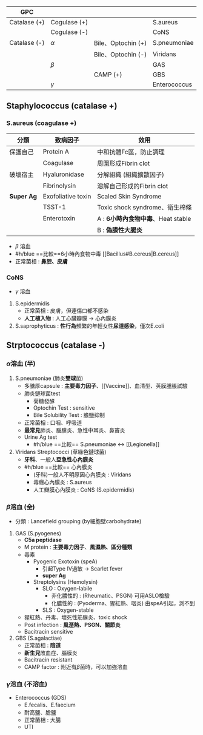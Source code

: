 | GPC          |              |                    |              |
|--------------|--------------|--------------------|--------------|
| Catalase (+) | Cogulase (+) |                    | S.aureus     |
|              | Cogulase (-) |                    | CoNS         |
| Catalase (-) | $\alpha$        | Bile、Optochin (+) | S.pneumoniae |
|              |              | Bile、Optochin (-) | Viridans     |
|              | $\beta$         |                    | GAS          |
|              |              | CAMP (+)           | GBS          |
|              | $\gamma$        |                    |  Enterococcus      |
## Staphylococcus (catalase +)
### S.aureus (coagulase +)
| 分類     | 致病因子           | 效用                             |
|----------|--------------------|----------------------------------|
| 保護自己 | Protein A          | 中和抗體Fc區，防止調理           |
|          | Coagulase          | 周圍形成Fibrin clot              |
| 破壞宿主 | Hyaluronidase      | 分解組織 (組織擴散因子)          |
|          | Fibrinolysin         | 溶解自己形成的Fibrin clot        |
| **Super Ag** | Exofoliative toxin | Scaled Skin Syndrome             |
|          | TSST-1             | Toxic shock syndrome、衛生棉條   |
|          | Enterotoxin        | A : **6小時內食物中毒**、Heat stable |
|          |                    | B : **偽膜性大腸炎**                 |
- $\beta$ 溶血
- #h/blue ==比較==6小時內食物中毒 [[Bacillus#B.cereus|B.cereus]]
- 正常菌相 : **鼻腔、皮膚**
### CoNS
- $\gamma$ 溶血
1. S.epidermidis 
	- 正常菌相 : 皮膚，但連傷口都不感染
	- **人工植入物** : 人工心臟瓣膜 -> 心內膜炎
2. S.saprophyticus : **性行為**頻繁的年輕女性**尿道感染**，僅次E.coli
## Strptococcus (catalase -)
### $\alpha$溶血 (半)

1. S.pneumoniae (肺炎**雙球**菌)
	- 多醣厚capsule : **主要毒力因子**、[[Vaccine]]、血清型、莢膜腫脹試驗
	- 肺炎鏈球菌test
		- 菊糖發酵
		- Optochin Test : sensitive
		- Bile Solubility Test : 膽鹽抑制
	- 正常菌相 : 口咽、呼吸道
	- **最常見**肺炎、腦膜炎、急性中耳炎、鼻竇炎
	- Urine Ag test
		- #h/blue ==比較== S.pneumoniae <-> [[Legionella]]
2. Viridans Streptococci (草綠色鏈球菌)
	- **牙科**、一般人**亞急性心內膜炎**
	- #h/blue ==比較== 心內膜炎
		- (牙科)一般人不明原因心內膜炎 : Viridans
		- 毒癮心內膜炎 : S.aureus
		- 人工瓣膜心內膜炎 : CoNS (S.epidermidis)
### $\beta$溶血 (全)
- 分類 : Lancefield grouping (by細胞壁carbohydrate)
1. GAS (S.pyogenes)
	- **C5a peptidase**
	- M protein : **主要毒力因子**、**風濕熱、區分種類**
	- 毒素
		- Pyogenic Exotoxin (speA)
			- 引起Type IV過敏 -> Scarlet fever
			- **super Ag**
		- Streptolysins (Hemolysin)
			- SLO : Oxygen-labile
				- 非化膿性的 : (Rheumatic、PSGN) 可用ASLO檢驗 
				- 化膿性的 : (Pyoderma、猩紅熱、咽炎) 由speA引起，測不到
			- SLS : Oxygen-stable
	- 猩紅熱、丹毒、壞死性筋膜炎、toxic shock
	- Post infection : **風溼熱、PSGN、關節炎**
	- Bacitracin sensitive
2. GBS (S.agalactiae)
	- 正常菌相 : **陰道**
	- **新生兒**敗血症、腦膜炎
	- Bacitracin resistant
	- CAMP factor : 附近有$\beta$菌時，可以加強溶血
### $\gamma$溶血 (不溶血)
- Enterococcus (GDS)
	- E.fecalis、E.faecium
	- 耐高鹽、膽鹽
	- 正常菌相 : 大腸
	- UTI